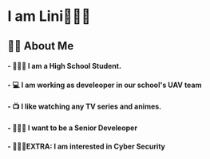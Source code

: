 # I am Lini🧑🏻‍🚀

## 🧛🏻 About Me

#### - 🧑🏻‍🎓 I am a High School Student.
#### - 💻 I am working as develeoper in our school's UAV team
#### - 📺 I like watching any TV series and animes.
#### - 👨🏻‍💻 I want to be a Senior Develeoper
#### - 💂🏻‍♂️EXTRA: I am interested in Cyber ​​Security
